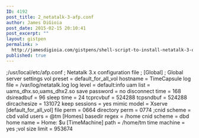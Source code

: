 ```yaml
---
ID: 4192
post_title: 2_netatalk-3-afp.conf
author: James DiGioia
post_date: 2015-02-15 20:10:41
post_excerpt: ""
layout: gistpen
permalink: >
  http://jamesdigioia.com/gistpens/shell-script-to-install-netatalk-3-on-ubuntu-14-04/2_netatalk-3-afp-conf/
published: true
---
```

;/usr/local/etc/afp.conf ; Netatalk 3.x configuration file ; [Global] ; Global server settings vol preset = default_for_all_vol hostname = TimeCapsule log file = /var/log/netatalk.log log level = default:info uam list = uams_dhx.so,uams_dhx2.so save password = no disconnect time = 168 dsireadbuf = 96 sleep time = 24 tcprcvbuf = 524288 tcpsndbuf = 524288 dircachesize = 131072 keep sessions = yes mimic model = Xserve [default_for_all_vol] file perm = 0664 directory perm = 0774 ;cnid scheme = cbd valid users = @tm [Homes] basedir regex = /home cnid scheme = dbd home name = Home: $u [TimeMachine] path = /home/tm time machine = yes ;vol size limit = 953674